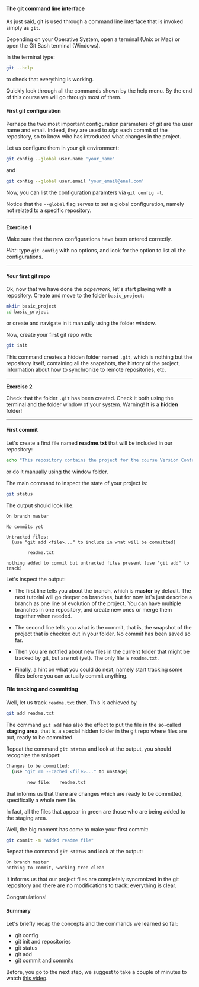 #### The git command line interface

As just said, git is used through a command line interface that is invoked simply as ``git``.

Depending on your Operative System, open a terminal (Unix or Mac) or open the Git Bash terminal (Windows).

In the terminal type:

```bash
git --help
```

to check that everything is working.

Quickly look through all the commands shown by the help menu. By the end of this course we will go through most of them. 

#### First git configuration

Perhaps the two most important configuration parameters of git are the user name and email. Indeed, they are used to _sign_
each commit of the repository, so to know who has introduced what changes in the project.

Let us configure them in your git environment:

```bash
git config --global user.name 'your_name'
```

and

```bash
git config --global user.email 'your_email@enel.com'
```

Now, you can list the configuration paramters via ``git config -l``.

Notice that the ``--global`` flag serves to set a global configuration, namely not related to a specific repository.

---
__Exercise 1__


Make sure that the new configurations have been entered correctly. 

_Hint_: type ``git config`` with no options, and look for the option to list all the configurations. 

---

#### Your first git repo

Ok, now that we have done the _paperwork_, let's start playing with a repository. 
Create and move to the folder ``basic_project``:

```bash
mkdir basic_project
cd basic_project
```

or create and navigate in it manually using the folder window.

Now, create your first git repo with:

```bash
git init
```

This command creates a hidden folder named ``.git``, which is nothing but the repository itself, containing all the snapshots,
the history of the project, information about how to synchronize to remote repositories, etc.

---
__Exercise 2__


Check that the folder ``.git`` has been created. Check it both using the terminal and the folder window of your system. Warning! It is a **hidden** folder!

---
 

#### First commit
 
Let's create a first file named **readme.txt** that will be included in our repository:
  
```bash
echo "This repository contains the project for the course Version Control System" > readme.txt
```

or do it manually using the window folder.

The main command to inspect the state of your project is:

```bash
git status
```

The output should look like:

```
On branch master

No commits yet

Untracked files:
  (use "git add <file>..." to include in what will be committed)

        readme.txt

nothing added to commit but untracked files present (use "git add" to track)
```

Let's inspect the output:

- The first line tells you about the branch, which is __master__ by default.
 The next tutorial will go deeper on branches, but for now let's just describe a branch as one line of evolution of the project.
 You can have multiple branches in one repository, and create new ones or merge them together when needed.

- The second line tells you what is the commit, that is, the snapshot of the project that is checked out in your folder.
No commit has been saved so far.

- Then you are notified about new files in the current folder that might be tracked by git, but are not (yet).
 The only file is ``readme.txt``.
 
- Finally, a hint on what you could do next, namely start tracking some files before you can actually commit anything. 


#### File tracking and committing  

Well, let us track ``readme.txt`` then. This is achieved by

```bash
git add readme.txt
```

The command ``git add`` has also the effect to put the file in the so-called __staging area__, that is,
 a special hidden folder in the git repo where files are put, ready to be committed. 

Repeat the command ``git status`` and look at the output, you should recognize the snippet:

```bash
Changes to be committed:
  (use "git rm --cached <file>..." to unstage)

        new file:   readme.txt
```

that informs us that there are changes which are ready to be committed, specifically a whole new file.

In fact, all the files that appear in green are those who are being added to the staging area.

Well, the big moment has come to make your first commit:

```bash
git commit -m "Added readme file"
```

Repeat the command ``git status`` and look at the output:

```bash
On branch master
nothing to commit, working tree clean
```

It informs us that our project files are completely syncronized in the git repository and there are no modifications to track: everything is clear.

Congratulations! 


#### Summary
Let's briefly recap the concepts and the commands we learned so far:
- git config
- git init and repositories
- git status
- git add
- git commit and commits


Before, you go to the next step, we suggest to take a couple of minutes to watch [this video](https://www.youtube.com/watch?v=t6GMcIoCD9Q).


